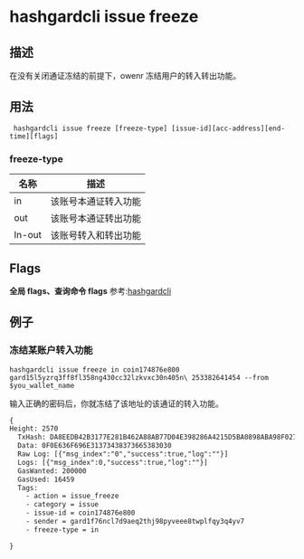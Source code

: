 # hashgardcli issue freeze

## 描述
在没有关闭通证冻结的前提下，owenr 冻结用户的转入转出功能。
## 用法
```shell
 hashgardcli issue freeze [freeze-type] [issue-id][acc-address][end-time][flags]
```
### freeze-type

| 名称 | 描述                 |
| ------ | -------------------- |
| in     | 该账号本通证转入功能 |
| out    | 该账号本通证转出功能 |
| In-out | 该账号转入和转出功能 |



## Flags

**全局 flags、查询命令 flags** 参考:[hashgardcli](../README.md)

## 例子
### 冻结某账户转入功能
```shell
hashgardcli issue freeze in coin174876e800 gard15l5yzrq3ff8fl358ng430cc32lzkvxc30n405n\ 253382641454 --from $you_wallet_name
```
输入正确的密码后，你就冻结了该地址的该通证的转入功能。
```txt
{
Height: 2570
  TxHash: DA8EEDB42B3177E281B462A88AB77D04E398286A4215D5BA0898ABA98F0270AA
  Data: 0F0E636F696E31373438373665383030
  Raw Log: [{"msg_index":"0","success":true,"log":""}]
  Logs: [{"msg_index":0,"success":true,"log":""}]
  GasWanted: 200000
  GasUsed: 16459
  Tags:
    - action = issue_freeze
    - category = issue
    - issue-id = coin174876e800
    - sender = gard1f76ncl7d9aeq2thj98pyveee8twplfqy3q4yv7
    - freeze-type = in

}
```
